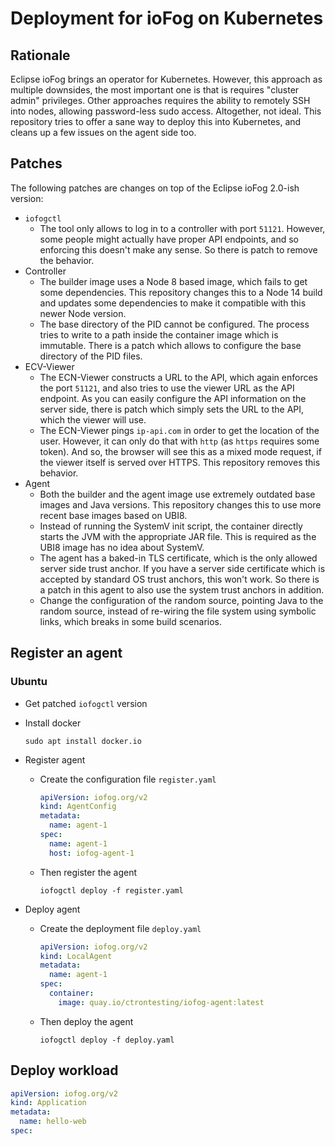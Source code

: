 
# Deployment for ioFog on Kubernetes

## Rationale

Eclipse ioFog brings an operator for Kubernetes. However, this approach as multiple downsides, the most important one
is that is requires "cluster admin" privileges. Other approaches requires the ability to remotely SSH into nodes,
allowing password-less sudo access. Altogether, not ideal. This repository tries to offer a sane way to deploy this
into Kubernetes, and cleans up a few issues on the agent side too.

## Patches

The following patches are changes on top of the Eclipse ioFog 2.0-ish version:

* `iofogctl`
  * The tool only allows to log in to a controller with port `51121`. However, some people might actually have proper
    API endpoints, and so enforcing this doesn't make any sense. So there is patch to remove the behavior.
* Controller
  * The builder image uses a Node 8 based image, which fails to get some dependencies. This repository changes this
    to a Node 14 build and updates some dependencies to make it compatible with this newer Node version.
  * The base directory of the PID cannot be configured. The process tries to write to a path inside the container
    image which is immutable. There is a patch which allows to configure the base directory of the PID files.
* ECV-Viewer
  * The ECN-Viewer constructs a URL to the API, which again enforces the port `51121`, and also tries to use the viewer
    URL as the API endpoint. As you can easily configure the API information on the server side, there is patch
    which simply sets the URL to the API, which the viewer will use.
  * The ECN-Viewer pings `ip-api.com` in order to get the location of the user. However, it can only do that with
    `http` (as `https` requires some token). And so, the browser will see this as a mixed mode request, if the
    viewer itself is served over HTTPS. This repository removes this behavior.
* Agent
  * Both the builder and the agent image use extremely outdated base images and Java versions. This repository changes
    this to use more recent base images based on UBI8.
  * Instead of running the SystemV init script, the container directly starts the JVM with the appropriate JAR file. 
    This is required as the UBI8 image has no idea about SystemV.
  * The agent has a baked-in TLS certificate, which is the only allowed server side trust anchor. If you have a server
    side certificate which is accepted by standard OS trust anchors, this won't work. So there is a patch in this agent
    to also use the system trust anchors in addition.
  * Change the configuration of the random source, pointing Java to the random source, instead of re-wiring the file
    system using symbolic links, which breaks in some build scenarios.

## Register an agent

### Ubuntu

* Get patched `iofogctl` version

* Install docker
  
  ~~~shell
  sudo apt install docker.io
  ~~~

* Register agent
  
  * Create the configuration file `register.yaml`
    ~~~yaml
    apiVersion: iofog.org/v2
    kind: AgentConfig
    metadata:
      name: agent-1
    spec:
      name: agent-1
      host: iofog-agent-1
    ~~~
  
  * Then register the agent
    
    ~~~shell
    iofogctl deploy -f register.yaml
    ~~~

* Deploy agent

  * Create the deployment file `deploy.yaml`
    
    ~~~yaml
    apiVersion: iofog.org/v2
    kind: LocalAgent
    metadata:
      name: agent-1
    spec:
      container:
        image: quay.io/ctrontesting/iofog-agent:latest
    ~~~

  * Then deploy the agent

    ~~~shell
    iofogctl deploy -f deploy.yaml
    ~~~

## Deploy workload

~~~yaml
apiVersion: iofog.org/v2
kind: Application
metadata:
  name: hello-web
spec:
~~~

